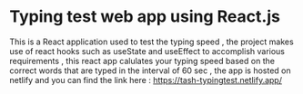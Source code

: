 # Typing test web app using React.js
This is a React application used to test the typing speed , the project makes use of react hooks such as useState and useEffect to accomplish various 
requirements , this react app calulates your typing speed based on the correct words that are typed in the interval of 60 sec , the app is hosted on netlify and you can find the link here : https://tash-typingtest.netlify.app/
